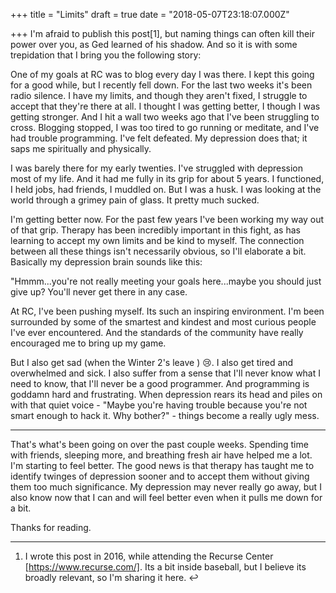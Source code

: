 
+++
title = "Limits"
draft = true
date = "2018-05-07T23:18:07.000Z"

+++
I'm afraid to publish this post[1], but naming things can often kill their power
over you, as Ged learned of his shadow. And so it is with some trepidation that
I bring you the following story:

One of my goals at RC was to blog every day I was there. I kept this going for a
good while, but I recently fell down. For the last two weeks it's been radio
silence. I have my limits, and though they aren't fixed, I struggle to accept
that they're there at all. I thought I was getting better, I though I was
getting stronger. And I hit a wall two weeks ago that I've been struggling to
cross. Blogging stopped, I was too tired to go running or meditate, and I've had
trouble programming. I've felt defeated. My depression does that; it saps me
spiritually and physically.

I was barely there for my early twenties. I've struggled with depression most of
my life. And it had me fully in its grip for about 5 years. I functioned, I held
jobs, had friends, I muddled on. But I was a husk. I was looking at the world
through a grimey pain of glass. It pretty much sucked.

I'm getting better now. For the past few years I've been working my way out of
that grip. Therapy has been incredibly important in this fight, as has learning
to accept my own limits and be kind to myself. The connection between all these
things isn't necessarily obvious, so I'll elaborate a bit. Basically my
depression brain sounds like this:

"Hmmm...you're not really meeting your goals here...maybe you should just give
up? You'll never get there in any case.

At RC, I've been pushing myself. Its such an inspiring environment. I'm been
surrounded by some of the smartest and kindest and most curious people I've ever
encountered. And the standards of the community have really encouraged me to
bring up my game.

But I also get sad (when the Winter 2's leave ) 😢. I also get tired and
overwhelmed and sick. I also suffer from a sense that I'll never know what I
need to know, that I'll never be a good programmer. And programming is goddamn
hard and frustrating. When depression rears its head and piles on with that
quiet voice - "Maybe you're having trouble because you're not smart enough to
hack it. Why bother?"  - things become a really ugly mess.


--------------------------------------------------------------------------------

That's what's been going on over the past couple weeks. Spending time with
friends, sleeping more, and breathing fresh air have helped me a lot. I'm
starting to feel better. The good news is that therapy has taught me to identify
twinges of depression sooner and to accept them without giving them too much
significance. My depression may never really go away, but I also know now that I
can and will feel better even when it pulls me down for a bit.

Thanks for reading.


--------------------------------------------------------------------------------

 1. I wrote this post in 2016, while attending the Recurse Center
    [https://www.recurse.com/]. Its a bit inside baseball, but I believe its
    broadly relevant, so I'm sharing it here. ↩︎
